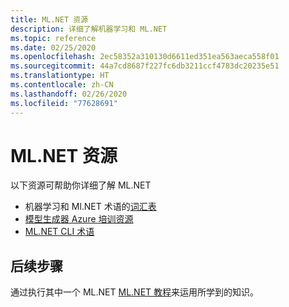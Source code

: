 ```yaml
---
title: ML.NET 资源
description: 详细了解机器学习和 ML.NET
ms.topic: reference
ms.date: 02/25/2020
ms.openlocfilehash: 2ec58352a310130d6611ed351ea563aeca558f01
ms.sourcegitcommit: 44a7cd8687f227fc6db3211ccf4783dc20235e51
ms.translationtype: HT
ms.contentlocale: zh-CN
ms.lasthandoff: 02/26/2020
ms.locfileid: "77628691"
---
```

# <a name="mlnet-resources"></a>ML.NET 资源

以下资源可帮助你详细了解 ML.NET

- 机器学习和 Ml.NET 术语的[词汇表](glossary.md)
- [模型生成器 Azure 培训资源](azure-training-concepts-model-builder.md)
- [ML.NET CLI 术语](ml-net-cli-telemetry.md)

## <a name="next-steps"></a>后续步骤

通过执行其中一个 ML.NET [ML.NET 教程](../tutorials/index.md)来运用所学到的知识。
